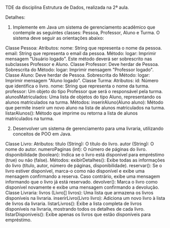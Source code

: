 TDE da disciplina Estrutura de Dados, realizada na 2ª aula.


Detalhes:
1) Implemente em Java um sistema de gerenciamento acadêmico que contemple as seguintes classes: Pessoa, Professor, Aluno e Turma. O sistema deve seguir as orientações abaixo:

Classe Pessoa:
Atributos:
nome: String que representa o nome da pessoa.
email: String que representa o email da pessoa.
Método:
logar: Imprimir mensagem "Usuário logado". Este método deverá ser sobrescrito nas subclasses Professor e Aluno.
Classe Professor:
Deve herdar de Pessoa.
Sobrescrita do Método:
logar: Imprimir mensagem "Professor logado".
Classe Aluno:
Deve herdar de Pessoa.
Sobrescrita do Método:
logar: Imprimir mensagem "Aluno logado".
Classe Turma:
Atributos:
id: Número que identifica o livro.
nome: String que representa o nome da turma.
professor: Um objeto do tipo Professor que será o responsável pela turma.
alunosMatriculados: Uma lista de objetos do tipo Aluno, representando os alunos matriculados na turma.
Métodos:
inserirAluno(Aluno aluno): Método que permite inserir um novo aluno na lista de alunos matriculados na turma.
listarAlunos(): Método que imprime ou retorna a lista de alunos matriculados na turma.

2) Desenvolver um sistema de gerenciamento para uma livraria, utilizando conceitos de POO em Java.

Classe Livro:
Atributos:
titulo (String): O título do livro.
autor (String): O nome do autor.
numeroPaginas (int): O número de páginas do livro.
disponibilidade (boolean): Indica se o livro está disponível para empréstimo (true) ou não (false).
Métodos:
exibirDetalhes(): Exibe todas as informações do livro (título, autor, número de páginas, disponibilidade).
reservar(): Se o livro estiver disponível, marca-o como não disponível e exibe uma mensagem confirmando a reserva. Caso contrário, exibe uma mensagem informando que o livro já está reservado.
devolver(): Marca o livro como disponível novamente e exibe uma mensagem confirmando a devolução.
Classe Livraria:
livros (Livro[] livros): Uma lista que armazena os livros disponíveis na livraria.
inserirLivro(Livro livro): Adiciona um novo livro à lista de livros da livraria.
listarLivros(): Exibe a lista completa de livros disponíveis na livraria, mostrando todos os detalhes de cada livro.
listarDisponiveis(): Exibe apenas os livros que estão disponíveis para empréstimo.
 
 
